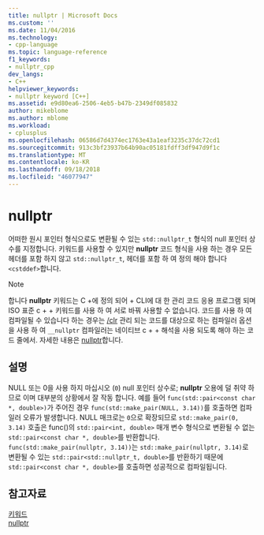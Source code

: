```yaml
---
title: nullptr | Microsoft Docs
ms.custom: ''
ms.date: 11/04/2016
ms.technology:
- cpp-language
ms.topic: language-reference
f1_keywords:
- nullptr_cpp
dev_langs:
- C++
helpviewer_keywords:
- nullptr keyword [C++]
ms.assetid: e9d80ea6-2506-4eb5-b47b-2349df085832
author: mikeblome
ms.author: mblome
ms.workload:
- cplusplus
ms.openlocfilehash: 06586d7d4374ec1763e43a1eaf3235c37dc72cd1
ms.sourcegitcommit: 913c3bf23937b64b90ac05181fdff3df947d9f1c
ms.translationtype: MT
ms.contentlocale: ko-KR
ms.lasthandoff: 09/18/2018
ms.locfileid: "46077947"
---
```

# <a name="nullptr"></a>nullptr

어떠한 원시 포인터 형식으로도 변환될 수 있는 `std::nullptr_t` 형식의 null 포인터 상수를 지정합니다.  키워드를 사용할 수 있지만 **nullptr** 코드 형식을 사용 하는 경우 모든 헤더를 포함 하지 않고 `std::nullptr_t`, 헤더를 포함 하 여 정의 해야 합니다 `<cstddef>`합니다.

> [!NOTE]
>  합니다 **nullptr** 키워드는 C +에 정의 되어 + CLI에 대 한 관리 코드 응용 프로그램 되며 ISO 표준 c + + 키워드를 사용 하 여 서로 바꿔 사용할 수 없습니다. 코드를 사용 하 여 컴파일될 수 있습니다 하는 경우는 [/clr](../build/reference/clr-common-language-runtime-compilation.md) 관리 되는 코드를 대상으로 하는 컴파일러 옵션을 사용 하 여 `__nullptr` 컴파일러는 네이티브 c + + 해석을 사용 되도록 해야 하는 코드 줄에서. 자세한 내용은 [nullptr](../windows/nullptr-cpp-component-extensions.md)합니다.

## <a name="remarks"></a>설명

NULL 또는 0을 사용 하지 마십시오 (`0`) null 포인터 상수로; **nullptr** 오용에 덜 취약 하므로 이며 대부분의 상황에서 잘 작동 합니다.  예를 들어 `func(std::pair<const char *, double>)`가 주어진 경우 `func(std::make_pair(NULL, 3.14))`를 호출하면 컴파일러 오류가 발생합니다.  NULL 매크로는 `0`으로 확장되므로 `std::make_pair(0, 3.14)` 호출은 func()의 `std::pair<int, double>` 매개 변수 형식으로 변환될 수 없는 `std::pair<const char *, double>`를 반환합니다.  `func(std::make_pair(nullptr, 3.14))`는 `std::make_pair(nullptr, 3.14)`로 변환될 수 있는 `std::pair<std::nullptr_t, double>`를 반환하기 때문에 `std::pair<const char *, double>`를 호출하면 성공적으로 컴파일됩니다.

## <a name="see-also"></a>참고자료

[키워드](../cpp/keywords-cpp.md)<br/>
[nullptr](../windows/nullptr-cpp-component-extensions.md)